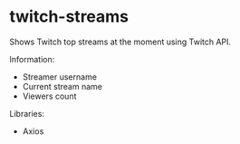 # twitch-streams
 
 Shows Twitch top streams at the moment using Twitch API.
  
 Information:
 - Streamer username
 - Current stream name
 - Viewers count
 
  Libraries:
 - Axios


